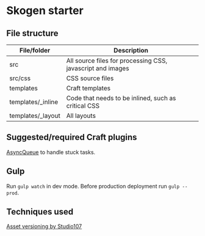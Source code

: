 # Skogen starter
## File structure
File/folder|Description
--- | ---
src | All source files for processing CSS, javascript and images
src/css | CSS source files
templates | Craft templates
templates/_inline | Code that needs to be inlined, such as critical CSS
templates/_layout | All layouts

## Suggested/required Craft plugins
[AsyncQueue](https://github.com/ostark/craft-async-queue) to handle stuck tasks.

## Gulp
Run `gulp watch` in dev mode. Before production deployment run `gulp --prod`.

## Techniques used
[Asset versioning by Studio107](https://nystudio107.com/blog/simple-static-asset-versioning)
